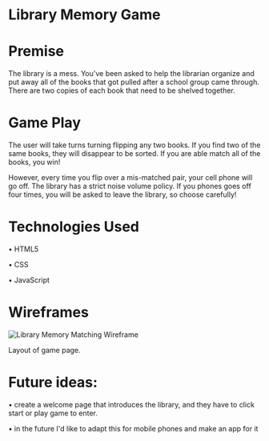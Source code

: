 # Library Memory Game

# Premise
The library is a mess. You've been asked to help the librarian organize and put away all of the books that got pulled after a school group came through.  There are two copies of each book that need to be shelved together. 

# Game Play
The user will take turns turning flipping any two books. If you find two of the same books, they will disappear to be sorted.  If you are able match all of the books, you win! 

However, every time you flip over a mis-matched pair, your cell phone will go off. The library has a strict noise volume policy. If you phones goes off four times, you will be asked to leave the library, so choose carefully!

# Technologies Used
• HTML5

• CSS

• JavaScript

# Wireframes

![Library Memory Matching Wireframe](/Users/Katherine/Desktop/SEI/unit1/project/library-memory-game/img/matching-game-wireframe.png)

Layout of game page.

# Future ideas:
• create a welcome page that introduces the library, and they have to click start or play game to enter. 

• in the future I'd like to adapt this for mobile phones and make an app for it

